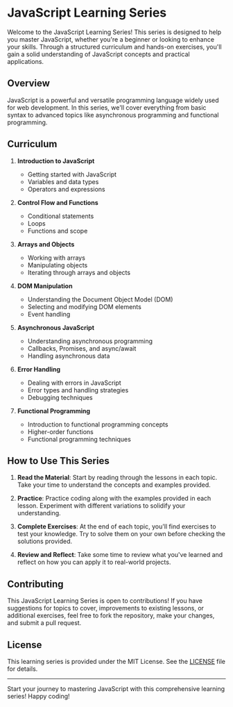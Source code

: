 # JavaScript Learning Series

Welcome to the JavaScript Learning Series! This series is designed to help you master JavaScript, whether you're a beginner or looking to enhance your skills. Through a structured curriculum and hands-on exercises, you'll gain a solid understanding of JavaScript concepts and practical applications.

## Overview

JavaScript is a powerful and versatile programming language widely used for web development. In this series, we'll cover everything from basic syntax to advanced topics like asynchronous programming and functional programming.

## Curriculum

1. **Introduction to JavaScript**
   - Getting started with JavaScript
   - Variables and data types
   - Operators and expressions

2. **Control Flow and Functions**
   - Conditional statements
   - Loops
   - Functions and scope

3. **Arrays and Objects**
   - Working with arrays
   - Manipulating objects
   - Iterating through arrays and objects

4. **DOM Manipulation**
   - Understanding the Document Object Model (DOM)
   - Selecting and modifying DOM elements
   - Event handling

5. **Asynchronous JavaScript**
   - Understanding asynchronous programming
   - Callbacks, Promises, and async/await
   - Handling asynchronous data

6. **Error Handling**
   - Dealing with errors in JavaScript
   - Error types and handling strategies
   - Debugging techniques

7. **Functional Programming**
   - Introduction to functional programming concepts
   - Higher-order functions
   - Functional programming techniques

## How to Use This Series

1. **Read the Material**: Start by reading through the lessons in each topic. Take your time to understand the concepts and examples provided.

2. **Practice**: Practice coding along with the examples provided in each lesson. Experiment with different variations to solidify your understanding.

3. **Complete Exercises**: At the end of each topic, you'll find exercises to test your knowledge. Try to solve them on your own before checking the solutions provided.

4. **Review and Reflect**: Take some time to review what you've learned and reflect on how you can apply it to real-world projects.

## Contributing

This JavaScript Learning Series is open to contributions! If you have suggestions for topics to cover, improvements to existing lessons, or additional exercises, feel free to fork the repository, make your changes, and submit a pull request.

## License

This learning series is provided under the MIT License. See the [LICENSE](LICENSE) file for details.

---

Start your journey to mastering JavaScript with this comprehensive learning series! Happy coding!

